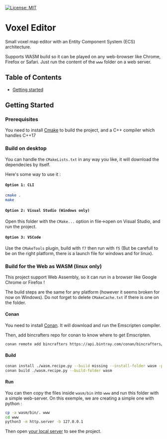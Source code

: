 [![License: MIT](https://img.shields.io/badge/License-MIT-yellow.svg)](https://opensource.org/licenses/MIT)

# Voxel Editor

Small voxel map editor with an Entity Component System (ECS) architecture.

Supports WASM build so it can be played on any web-browser like Chrome, Firefox or Safari. Just run the content of the `www` folder on a web server.

## Table of Contents

+ [Getting started](#Getting-Started)

## Getting Started

### Prerequisites

You need to install [Cmake](https://cmake.org/) to build the project, and a C++ compiler which handles C++17

### Build on desktop

You can handle the `CMakeLists.txt` in any way you like, it will download the dependecies by itself. 

Here's some way to use it :

#### `Option 1: CLI`

```bash
cmake .
make
```

#### `Option 2: Visual Studio (Windows only)`

Open this folder with the `CMake...` option in file->open on Visual Studio, and run the project.

#### `Option 3: VSCode`

Use the `CMakeTools` plugin, build with `f7` then run with `f5` (But be carefull to be on the right platform, there is a launch file for windows and for linux).

### Build for the Web as WASM (linux only)

This project support Web Assembly, so it can run in a browser like Google Chrome or Firefox !

The build steps are the same for any platform (however it seems broken for now on Windows). Do not forget to delete `CMakeCache.txt` if there is one on the folder.

#### Conan

You need to install [Conan](https://conan.io/). It will download and run the Emscripten compiler.

Then, add bincrafters repo for conan to know where to get Emscripten.

```bash
conan remote add bincrafters https://api.bintray.com/conan/bincrafters/public-conan
```

#### Build

```bash
conan install ./wasm.recipe.py --build missing --install-folder wasm -pr ./wasm.profile
conan build ./wasm.recipe.py --build-folder wasm
```

#### Run

You can then copy the files inside `wasm/bin` into `www` and run this folder with a simple web-server. On this exemple, we are creating a simple one with python :

```bash
cp -a wasm/bin/. www
cd www
python3 -m http.server -b 127.0.0.1
```

Then open [your local server](http://127.0.0.1:8000/) to see the project.
